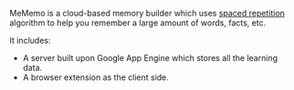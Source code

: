 MeMemo is a cloud-based memory builder which uses [spaced repetition](http://en.wikipedia.org/wiki/Spaced_repetition) algorithm to help you remember a large amount of words, facts, etc.

It includes:
  * A server built upon Google App Engine which stores all the learning data.
  * A browser extension as the client side.